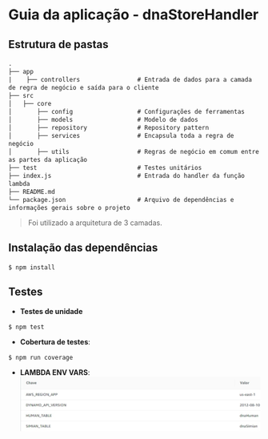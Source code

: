 # Guia da aplicação - dnaStoreHandler
## Estrutura de pastas
```
.
├── app
|    ├── controllers                # Entrada de dados para a camada de regra de negócio e saída para o cliente
├── src
│   ├── core  
│       ├── config                  # Configurações de ferramentas
│       ├── models                  # Modelo de dados
│       ├── repository              # Repository pattern
│       ├── services                # Encapsula toda a regra de negócio
│       ├── utils                   # Regras de negócio em comum entre as partes da aplicação
├── test                            # Testes unitários
├── index.js                        # Entrada do handler da função lambda
├── README.md
└── package.json                    # Arquivo de dependências e informações gerais sobre o projeto
```
> Foi utilizado a arquitetura de 3 camadas.
## Instalação das dependências
```
$ npm install
```
## Testes

- **Testes de unidade**

```
$ npm test
```
- **Cobertura de testes**:

```
$ npm run coverage
```
- **LAMBDA ENV VARS**:
![alt text](../architecture/dnaStore.jpeg "dnaStore vars")
